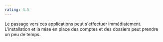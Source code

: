 ```yaml
---
rating: 4.5
---
```

Le passage vers ces applications peut s'effectuer immédiatement. L'installation et la mise en place des comptes et des dossiers peut prendre un peu de temps. 